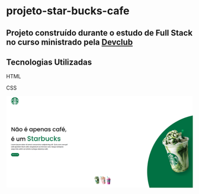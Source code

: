 <h1>projeto-star-bucks-cafe</h1>

<h2>Projeto construído durante o estudo de Full Stack no curso ministrado pela <a href="https://rodolfomori.com.br/devclub/">Devclub</a></h2>

<h2>Tecnologias Utilizadas</h2>
<p>HTML</p>
<p>CSS</p>
<img src="https://github.com/Henriquegf100/Projeto-Star-bucks-cafe/blob/main/Star-bucks-cafe.png"/>
